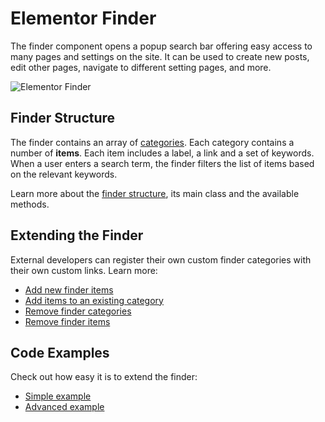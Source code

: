 # Elementor Finder

<Badge type="tip" vertical="top" text="Elementor Core" /> <Badge type="warning" vertical="top" text="Basic" />

The finder component opens a popup search bar offering easy access to many pages and settings on the site. It can be used to create new posts, edit other pages, navigate to different setting pages, and more.

<img :src="$withBase('/assets/img/elementor-finder.png')" alt="Elementor Finder">

## Finder Structure

The finder contains an array of [categories](./finder-categories/). Each category contains a number of **items**. Each item includes a label, a link and a set of keywords. When a user enters a search term, the finder filters the list of items based on the relevant keywords.

Learn more about the [finder structure](./finder-structure/), its main class and the available methods.

## Extending the Finder

External developers can register their own custom finder categories with their own custom links. Learn more:

* [Add new finder items](./add-new-finder-items/)
* [Add items to an existing category](./add-items-to-existing-category/)
* [Remove finder categories](./remove-finder-categories/)
* [Remove finder items](./remove-finder-items/)

## Code Examples

Check out how easy it is to extend the finder:

* [Simple example](./simple-example/)
* [Advanced example](./advanced-example/)
